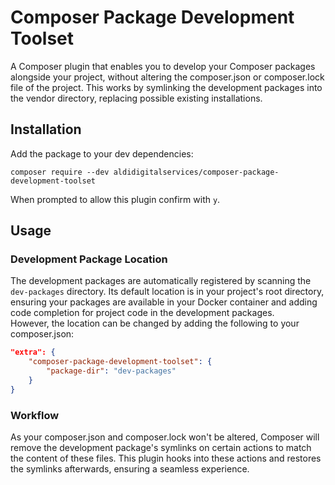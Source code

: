 # Composer Package Development Toolset
A Composer plugin that enables you to develop your Composer packages alongside your project, without altering the composer.json or composer.lock file of the project.
This works by symlinking the development packages into the vendor directory, replacing possible existing installations.

## Installation
Add the package to your dev dependencies:
```shell
composer require --dev aldidigitalservices/composer-package-development-toolset
```
When prompted to allow this plugin confirm with `y`.

## Usage
### Development Package Location
The development packages are automatically registered by scanning the `dev-packages` directory.
Its default location is in your project's root directory, ensuring your packages are available in your Docker container and adding code completion for project code in the development packages.  
However, the location can be changed by adding the following to your composer.json:

```json
"extra": {
    "composer-package-development-toolset": {
        "package-dir": "dev-packages"
    }
}
```

### Workflow
As your composer.json and composer.lock won't be altered, Composer will remove the development package's symlinks on certain actions to match the content of these files.
This plugin hooks into these actions and restores the symlinks afterwards, ensuring a seamless experience.
